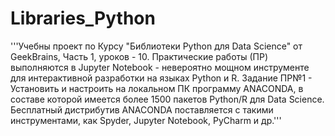 # Libraries_Python
'''Учебны проект по Курсу "Библиотеки Python для Data Science" от GeekBrains, Часть 1, уроков - 10.
Практические работы (ПР) выполняются в Jupyter Notebook - невероятно мощном инструменте для интерактивной разработки на языках Python и R.
Задание ПР№1 - Установить и настроить на локальном ПК программу ANACONDA, в составе которой имеется более 1500 пакетов Python/R для Data Science.
Бесплатный дистрибутив ANACONDA поставляется с такими инструментами, как Spyder, Jupyter Notebook, PyCharm и др.'''
